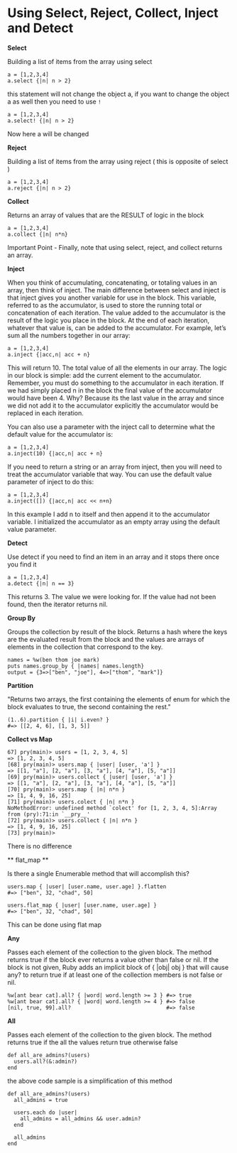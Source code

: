 # Using Select, Reject, Collect, Inject and Detect

**Select**

Building a list of items from the array using select

    a = [1,2,3,4]
    a.select {|n| n > 2}
    
this statement will not change the object a, if you want to change the object
a as well then you need to use `!` 

    a = [1,2,3,4]
    a.select! {|n| n > 2}

Now here a will be changed

**Reject**

Building a list of items from the array using reject ( this is opposite of select )

    a = [1,2,3,4]
    a.reject {|n| n > 2}
    
**Collect**

Returns an array of values that are the RESULT of logic in the block

    a = [1,2,3,4]
    a.collect {|n| n*n}

Important Point - Finally, note that using select, reject, and collect returns an array.

**Inject**

When you think of accumulating, concatenating, or totaling values in an array, 
then think of inject. The main difference between select and inject is that 
inject gives you another variable for use in the block. This variable, 
referred to as the accumulator, is used to store the running total or 
concatenation of each iteration. The value added to the accumulator is the 
result of the logic you place in the block. At the end of each iteration, 
whatever that value is, can be added to the accumulator. 
For example, let’s sum all the numbers together in our array:
	
    a = [1,2,3,4]
    a.inject {|acc,n| acc + n}

This will return 10. The total value of all the elements in our array. 
The logic in our block is simple: add the current element to the accumulator. 
Remember, you must do something to the accumulator in each iteration. 
If we had simply placed n in the block the final value of the accumulator 
would have been 4. Why? Because its the last value in the array and 
since we did not add it to the accumulator explicitly the accumulator would be 
replaced in each iteration.

You can also use a parameter with the inject call to determine 
what the default value for the accumulator is:

    a = [1,2,3,4]
    a.inject(10) {|acc,n| acc + n}

If you need to return a string or an array from inject, then you will need 
to treat the accumulator variable that way. You can use the default value parameter of inject to do this:
	
    a = [1,2,3,4]
    a.inject([]) {|acc,n| acc << n+n}

In this example I add n to itself and then append it to the accumulator variable. I initialized the accumulator as an empty array using the default value parameter.

**Detect**

Use detect if you need to find an item in an array and it stops there once you find it

    a = [1,2,3,4]
    a.detect {|n| n == 3}

This returns 3. The value we were looking for. If the value had not been 
found, then the iterator returns nil.

**Group By**

Groups the collection by result of the block. Returns a hash where the keys are the evaluated result from the block and the values are arrays of elements in the collection that correspond to the key.

    names = %w(ben thom joe mark)   
    puts names.group_by { |names| names.length}
    output = {3=>["ben", "joe"], 4=>["thom", "mark"]}


**Partition**

"Returns two arrays, the first containing the elements of enum for which the block evaluates to true, the second containing the rest."

    (1..6).partition { |i| i.even? }
    #=> [[2, 4, 6], [1, 3, 5]]

**Collect vs Map**

    67] pry(main)> users = [1, 2, 3, 4, 5]
    => [1, 2, 3, 4, 5]
    [68] pry(main)> users.map { |user| [user, 'a'] }
    => [[1, "a"], [2, "a"], [3, "a"], [4, "a"], [5, "a"]]
    [69] pry(main)> users.collect { |user| [user, 'a'] }
    => [[1, "a"], [2, "a"], [3, "a"], [4, "a"], [5, "a"]]
    [70] pry(main)> users.map { |n| n*n }
    => [1, 4, 9, 16, 25]
    [71] pry(main)> users.colect { |n| n*n }
    NoMethodError: undefined method `colect' for [1, 2, 3, 4, 5]:Array
    from (pry):71:in `__pry__'
    [72] pry(main)> users.collect { |n| n*n }
    => [1, 4, 9, 16, 25]
    [73] pry(main)>

There is no difference

** flat_map **

Is there a single Enumerable method that will accomplish this?

    users.map { |user| [user.name, user.age] }.flatten
    #=> ["ben", 32, "chad", 50]

    users.flat_map { |user| [user.name, user.age] }
    #=> ["ben", 32, "chad", 50]

This can be done using flat map

**Any**

Passes each element of the collection to the given block. The method returns true if the block ever returns a value other than false or nil. If the block is not given, Ruby adds an implicit block of { |obj| obj } that will cause any? to return true if at least one of the collection members is not false or nil.

    %w[ant bear cat].all? { |word| word.length >= 3 } #=> true
    %w[ant bear cat].all? { |word| word.length >= 4 } #=> false
    [nil, true, 99].all?                              #=> false

**All**

Passes each element of the collection to the given block. The method returns true if the all the values return true otherwise false

    def all_are_admins?(users)
      users.all?(&:admin?)
    end

the above code sample is a simplification of this method

    def all_are_admins?(users)
      all_admins = true
    
      users.each do |user|
        all_admins = all_admins && user.admin?
      end
    
      all_admins
    end




















